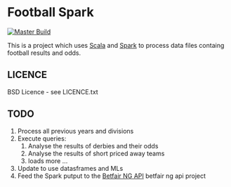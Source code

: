 Football Spark
==============

[![Master Build](https://travis-ci.org/city81/football-spark.svg?branch=master)](https://travis-ci.org/city81/football-spark)

This is a project which uses [Scala][scala] and [Spark][spark] to process data files containg football results and odds.


LICENCE
-------

BSD Licence - see LICENCE.txt


TODO
----

1. Process all previous years and divisions
2. Execute queries:
    1. Analyse the results of derbies and their odds 
    2. Analyse the results of short priced away teams 
    3. loads more ...
3. Update to use datasframes and MLs
4. Feed the Spark putput to the [Betfair NG API][betfair] betfair ng api project

[scala]: http://www.scala-lang.org/ "Scala Language"
[spark]: http://spark.apache.org/ "Apache Spark"
[betfair]: https://github.com/city81/betfair-service-ng/ "Betfair NG API"